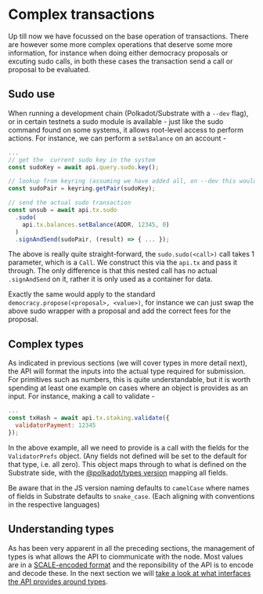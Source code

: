 # Complex transactions

Up till now we have focussed on the base operation of transactions. There are however some more complex operations that deserve some more information, for instance when doing either democracy proposals or excuting sudo calls, in both these cases the transaction send a call or proposal to be evaluated.

## Sudo use

When running a development chain (Polkadot/Substrate with a `--dev` flag), or in certain testnets a sudo module is available - just like the sudo command found on some systems, it allows root-level access to perform actions. For instance, we can perform a `setBalance` on an account -

```js
...
// get the  current sudo key in the system
const sudoKey = await api.query.sudo.key();

// lookup from keyring (assuming we have added all, on --dev this would be `//Alice`)
const sudoPair = keyring.getPair(sudoKey);

// send the actual sudo transaction
const unsub = await api.tx.sudo
  .sudo(
    api.tx.balances.setBalance(ADDR, 12345, 0)
  )
  .signAndSend(sudoPair, (result) => { ... });
```

The above is really quite straight-forward, the `sudo.sudo(<call>)` call takes 1 parameter, which is a `Call`. We construct this via the `api.tx` and pass it through. The only difference is that this nested call has no actual `.signAndSend` on it, rather it is only used as a container for data.

Exactly the same would apply to the standard `democracy.propose(<proposal>, <value>)`, for instance we can just swap the above sudo wrapper with a proposal and add the correct fees for the proposal.

## Complex types

As indicated in previous sections (we will cover types in more detail next), the API will format the inputs into the actual type required for submission. For primitives such as numbers, this is quite understandable, but it is worth spending at least one example on cases where an object is provides as an input. For instance, making a call to validate -

```js
...
const txHash = await api.tx.staking.validate({
  validatorPayment: 12345
});
```

In the above example, all we need to provide is a call with the fields for the `ValidatorPrefs` object. (Any fields not defined will be set to the default for that type, i.e. all zero). This object maps through to what is defined on the Substrate side, with the [@polkadot/types version](https://github.com/polkadot-js/api/blob/master/packages/types/src/interfaces/staking/definitions.ts) mapping all fields.

Be aware that in the JS version naming defaults to `camelCase` where names of fields in Substrate defaults to `snake_case`. (Each aligning with conventions in the respective languages)

## Understanding types

As has been very apparent in all the preceding sections, the management of types is what allows the API to ciommunicate with the node. Most values are in a [SCALE-encoded format](https://github.com/paritytech/parity-scale-codec) and the reponsibility of the  API is to encode and decode these. In the next section we will [take a look at what interfaces the API provides around types](types.basics.md).
